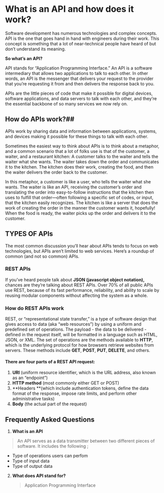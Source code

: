 # What is an API and how does it work?

Software development has numerous technologies and complex concepts. API is the one that goes hand in hand with engineers during their work. This concept is something that a lot of near-technical people have heard of but don’t understand its meaning. 

**So what’s an API?**

API stands for “Application Programming Interface.” An API is a software intermediary that allows two applications to talk to each other.  In other words, an API is the messenger that delivers your request to the provider that you’re requesting it from and then delivers the response back to you.



APIs are the little pieces of code that make it possible for digital devices, software applications, and data servers to talk with each other, and they’re the essential backbone of so many services we now rely on.

## How do APIs work?##

APIs work by sharing data and information between applications, systems, and devices making it possible for these things to talk with each other.

Sometimes the easiest way to think about APIs is to think about a metaphor, and a common scenario that a lot of folks use is that of the customer, a waiter, and a restaurant kitchen: A customer talks to the waiter and tells the waiter what she wants. The waiter takes down the order and communicates it to the kitchen. The kitchen does their work, creating the food, and then the waiter delivers the order back to the customer.

In this metaphor, a customer is like a user, who tells the waiter what she wants. The waiter is like an API, receiving the customer’s order and translating the order into easy-to-follow instructions that the kitchen then uses to fulfill that order—often following a specific set of codes, or input, that the kitchen easily recognizes. The kitchen is like a server that does the work of creating the order in the manner the customer wants it, hopefully! When the food is ready, the waiter picks up the order and delivers it to the customer.

## TYPES OF APIs
The most common discussion you’ll hear about APIs tends to focus on web technologies, but APIs aren’t limited to web services. Here’s a roundup of common (and not so common) APIs.

### REST APIs
If you’ve heard people talk about **JSON (javascript object notation),** chances are they’re talking about REST APIs. Over 70% of all public APIs use REST, because of its fast performance, reliability, and ability to scale by reusing modular components without affecting the system as a whole.

### How do REST APIs work

REST, or “representational state transfer,” is a type of software design that gives access to data (aka “web resources”) by using a uniform and predefined set of operations. The payload - the data to be delivered - defined in the request itself, will be formatted in a language such as HTML, JSON, or XML. The set of operations are the methods available to **HTTP**, which is the underlying protocol for how browsers retrieve websites from servers. These methods include **GET**, **POST**, **PUT**, **DELETE**, and others.

#### There are four parts of a REST API request:


1. **URI** (uniform resource identifier, which is the URL address, also known as an “endpoint”)
2. **HTTP method** (most commonly either GET or POST)
3. **Headers **(which include authentication tokens, define the data format of the response, impose rate limits, and perform other administrative tasks)
4. **Body** (the actual part of the request)

## Frequently Asked Questions

1. **What is an API**
> An API serves as a data transmitter between two different pieces of software.
  It includes the following ;
  - Type of operations users can perfom
  - Type of input data
  - Type of output data
2. **What does API stand for?**
     > Application Programming Interface







